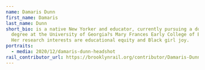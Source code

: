 ```yaml
---
name: Damaris Dunn
first_name: Damaris
last_name: Dunn
short_bio: is a native New Yorker and educator, currently pursuing a doctoral
  degree at the University of Georgia?s Mary Frances Early College of Education.
  Her research interests are educational equity and Black girl joy.
portraits:
  - media: 2020/12/damaris-dunn-headshot
rail_contributor_url: https://brooklynrail.org/contributor/Damaris-Dunn
---
```

